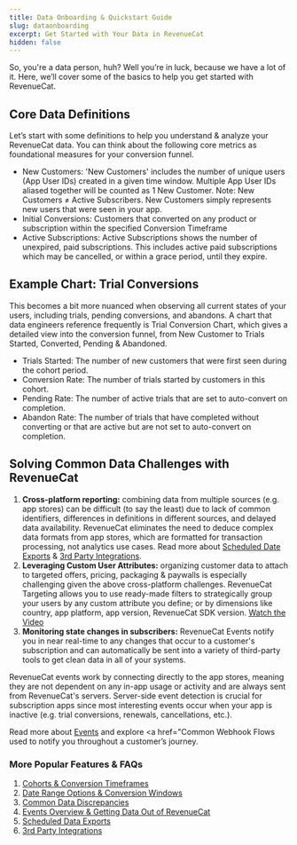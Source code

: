 ```yaml
---
title: Data Onboarding & Quickstart Guide
slug: dataonboarding
excerpt: Get Started with Your Data in RevenueCat
hidden: false
---
```


So, you're a data person, huh? Well you’re in luck, because we have a lot of it. Here, we’ll cover some of the basics to help you get started with RevenueCat. 

## Core Data Definitions

Let’s start with some definitions to help you understand & analyze your RevenueCat data. You can think about the following core metrics as foundational measures for your conversion funnel. 

* New Customers: 'New Customers' includes the number of unique users (App User IDs) created in a given time window. Multiple App User IDs aliased together will be counted as 1 New Customer. Note: New Customers ≠ Active Subscribers. New Customers simply represents new users that were seen in your app. 
* Initial Conversions: Customers that converted on any product or subscription within the specified Conversion Timeframe 
* Active Subscriptions: Active Subscriptions shows the number of unexpired, paid subscriptions. This includes active paid subscriptions which may be cancelled, or within a grace period, until they expire. 

## Example Chart: Trial Conversions

This becomes a bit more nuanced when observing all current states of your users, including trials, pending conversions, and abandons. A chart that data engineers reference frequently is Trial Conversion Chart, which gives a detailed view into the conversion  funnel, from New Customer to Trials Started, Converted, Pending & Abandoned. 
  
* Trials Started: The number of new customers that were first seen during the cohort period.
* Conversion Rate: The number of trials started by customers in this cohort.
* Pending Rate: The number of active trials that are set to auto-convert on completion.
* Abandon Rate: The number of trials that have completed without converting or that are active but are not set to auto-convert on completion.

## Solving Common Data Challenges with RevenueCat

1. <b>Cross-platform reporting:</b> combining data from multiple sources (e.g. app stores) can be difficult (to say the least) due to lack of common identifiers, differences in definitions in different sources, and delayed data availability. RevenueCat eliminates the need to deduce complex data formats from app stores, which are formatted for transaction processing, not analytics use cases. Read more about <a href="https://www.revenuecat.com/docs/integrations/scheduled-data-exports">Scheduled Date Exports</a> & <a href="https://www.revenuecat.com/docs/integrations/third-party-integrations">3rd Party Integrations</a>.
2. <b>Leveraging Custom User Attributes:</b> organizing customer data to attach to targeted offers, pricing, packaging & paywalls is especially challenging given the above cross-platform challenges. RevenueCat Targeting allows you to use ready-made filters to strategically group your users by any custom attribute you define; or by dimensions like country, app platform, app version, RevenueCat SDK version. <a href="https://www.youtube.com/watch?v=NLNp_q7_RAQ">Watch the Video</a>
3. <b>Monitoring state changes in subscribers:</b> RevenueCat Events notify you in near real-time to any changes that occur to a customer's subscription and can automatically be sent into a variety of third-party tools to get clean data in all of your systems.

RevenueCat events work by connecting directly to the app stores, meaning they are not dependent on any in-app usage or activity and are always sent from RevenueCat's servers. Server-side event detection is crucial for subscription apps since most interesting events occur when your app is inactive (e.g. trial conversions, renewals, cancellations, etc.).

Read more about <a href="https://www.revenuecat.com/docs/integrations/integrations">Events</a> and explore <a href="Common Webhook Flows used to notify you throughout a customer’s journey. 


### More Popular Features & FAQs

1. <a href="https://www.revenuecat.com/docs/dashboard-and-metrics/charts/initial-conversion-chart#conversion-timeframe">Cohorts & Conversion Timeframes</a>
2. <a href="https://www.revenuecat.com/docs/dashboard-and-metrics/charts#date-range">Date Range Options & Conversion Windows</a>
3. <a href="https://community.revenuecat.com/featured-articles-55/about-data-discrepancies-116">Common Data Discrepancies</a>
4. <a href="https://www.revenuecat.com/docs/integrations/integrations">Events Overview & Getting Data Out of RevenueCat</a>
5. <a href="https://www.revenuecat.com/docs/integrations/scheduled-data-exports">Scheduled Data Exports</a>
6. <a href="https://www.revenuecat.com/docs/integrations/third-party-integrations">3rd Party Integrations</a>

